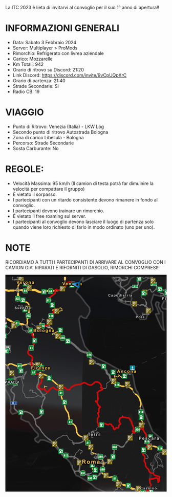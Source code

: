 La ITC 2023 è lieta di invitarvi al convoglio per il suo 1° anno di apertura!!

# INFORMAZIONI GENERALI
- Data: Sabato 3 Febbraio 2024
- Server: Multiplayer > ProMods
- Rimorchio: Refrigerato con livrea aziendale
- Carico: Mozzarelle
- Km Totali: 942
- Orario di ritrovo su Discord: 21:20
- Link Discord: https://discord.com/invite/9vCpUQpXrC
- Orario di partenza: 21:40
- Strade Secondarie: Si
- Radio CB: 19

# VIAGGIO
- Punto di Ritrovo: Venezia (Italia) - LKW Log
- Secondo punto di ritrovo Autostrada Bologna
- Zona di carico Libellula - Bologna
- Percorso: Strade Secondarie 
- Sosta Carburante: No

# REGOLE:
- Velocità Massima: 95 km/h (Il camion di testa potrà far dimuinire la velocità per compattare il gruppo)
- È vietato il sorpasso.
- I partecipanti con un ritardo consistente devono rimanere in fondo al convoglio.
- I partecipanti devono trainare un rimorchio. 
- È vietato il free roaming sul server.
- I partecipanti al convoglio devono lasciare il luogo di partenza solo quando viene loro richiesto di farlo in modo ordinato (uno per uno).

# NOTE
RICORDIAMO A TUTTI I PARTECIPANTI DI ARRIVARE AL CONVOGLIO CON I CAMION GIA' RIPARATI E RIFORNITI DI GASOLIO, RIMORCHI COMPRESI!!

![IMG1](./Mappa.png)